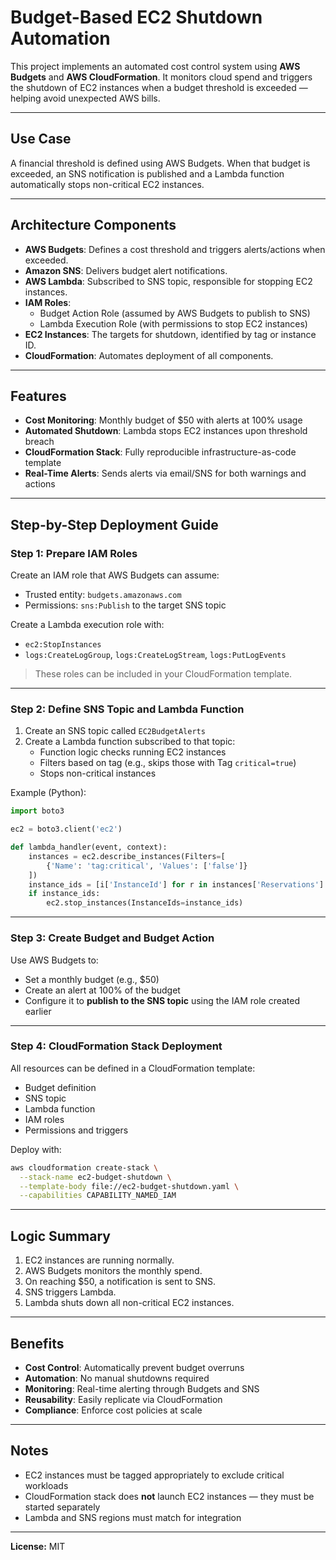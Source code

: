 #  Budget-Based EC2 Shutdown Automation

This project implements an automated cost control system using **AWS Budgets** and **AWS CloudFormation**. It monitors cloud spend and triggers the shutdown of EC2 instances when a budget threshold is exceeded — helping avoid unexpected AWS bills.

---

##  Use Case
A financial threshold is defined using AWS Budgets. When that budget is exceeded, an SNS notification is published and a Lambda function automatically stops non-critical EC2 instances.

---

##  Architecture Components

- **AWS Budgets**: Defines a cost threshold and triggers alerts/actions when exceeded.
- **Amazon SNS**: Delivers budget alert notifications.
- **AWS Lambda**: Subscribed to SNS topic, responsible for stopping EC2 instances.
- **IAM Roles**:
  - Budget Action Role (assumed by AWS Budgets to publish to SNS)
  - Lambda Execution Role (with permissions to stop EC2 instances)
- **EC2 Instances**: The targets for shutdown, identified by tag or instance ID.
- **CloudFormation**: Automates deployment of all components.

---

##  Features

-  **Cost Monitoring**: Monthly budget of $50 with alerts at 100% usage
-  **Automated Shutdown**: Lambda stops EC2 instances upon threshold breach
-  **CloudFormation Stack**: Fully reproducible infrastructure-as-code template
-  **Real-Time Alerts**: Sends alerts via email/SNS for both warnings and actions

---

##  Step-by-Step Deployment Guide

###  Step 1: Prepare IAM Roles

Create an IAM role that AWS Budgets can assume:
- Trusted entity: `budgets.amazonaws.com`
- Permissions: `sns:Publish` to the target SNS topic

Create a Lambda execution role with:
- `ec2:StopInstances`
- `logs:CreateLogGroup`, `logs:CreateLogStream`, `logs:PutLogEvents`

> These roles can be included in your CloudFormation template.

---

###  Step 2: Define SNS Topic and Lambda Function

1. Create an SNS topic called `EC2BudgetAlerts`
2. Create a Lambda function subscribed to that topic:
   - Function logic checks running EC2 instances
   - Filters based on tag (e.g., skips those with Tag `critical=true`)
   - Stops non-critical instances

Example (Python):
```python
import boto3

ec2 = boto3.client('ec2')

def lambda_handler(event, context):
    instances = ec2.describe_instances(Filters=[
        {'Name': 'tag:critical', 'Values': ['false']}
    ])
    instance_ids = [i['InstanceId'] for r in instances['Reservations'] for i in r['Instances']]
    if instance_ids:
        ec2.stop_instances(InstanceIds=instance_ids)
```

---

###  Step 3: Create Budget and Budget Action

Use AWS Budgets to:
- Set a monthly budget (e.g., $50)
- Create an alert at 100% of the budget
- Configure it to **publish to the SNS topic** using the IAM role created earlier

---

###  Step 4: CloudFormation Stack Deployment

All resources can be defined in a CloudFormation template:
- Budget definition
- SNS topic
- Lambda function
- IAM roles
- Permissions and triggers

Deploy with:
```bash
aws cloudformation create-stack \
  --stack-name ec2-budget-shutdown \
  --template-body file://ec2-budget-shutdown.yaml \
  --capabilities CAPABILITY_NAMED_IAM
```

---

##  Logic Summary

1. EC2 instances are running normally.
2. AWS Budgets monitors the monthly spend.
3. On reaching $50, a notification is sent to SNS.
4. SNS triggers Lambda.
5. Lambda shuts down all non-critical EC2 instances.

---

##  Benefits

-  **Cost Control**: Automatically prevent budget overruns
-  **Automation**: No manual shutdowns required
-  **Monitoring**: Real-time alerting through Budgets and SNS
-  **Reusability**: Easily replicate via CloudFormation
-  **Compliance**: Enforce cost policies at scale

---

## Notes
- EC2 instances must be tagged appropriately to exclude critical workloads
- CloudFormation stack does **not** launch EC2 instances — they must be started separately
- Lambda and SNS regions must match for integration

---
 
**License:** MIT
